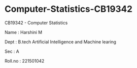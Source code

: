 # Computer-Statistics-CB19342
CB19342 - Computer Statistics

Name : Harshini M

Dept : B.tech Artificial Intelligence and Machine learing

Sec : A

Roll.no : 221501042
